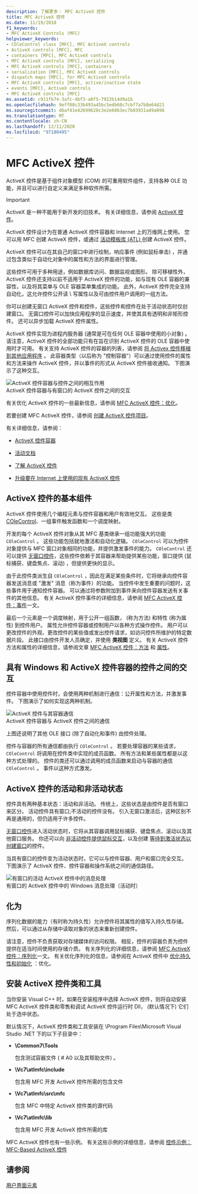 ```yaml
---
description: 了解更多： MFC ActiveX 控件
title: MFC ActiveX 控件
ms.date: 11/19/2018
f1_keywords:
- MFC ActiveX Controls (MFC)
helpviewer_keywords:
- COleControl class [MFC], MFC ActiveX controls
- ActiveX controls [MFC], MFC
- containers [MFC], MFC ActiveX controls
- MFC ActiveX controls [MFC], serializing
- MFC ActiveX controls [MFC], containers
- serialization [MFC], MFC ActiveX controls
- dispatch maps [MFC], for MFC ActiveX controls
- MFC ActiveX controls [MFC], active/inactive state
- events [MFC], ActiveX controls
- MFC ActiveX controls [MFC]
ms.assetid: c911fb74-3afc-4bf3-a0f5-7922b14d9a1b
ms.openlocfilehash: 9eff88c33b493a45bc5edb68c7cbf7a7b8e64d21
ms.sourcegitcommit: d6af41e42699628c3e2e6063ec7b03931a49a098
ms.translationtype: MT
ms.contentlocale: zh-CN
ms.lasthandoff: 12/11/2020
ms.locfileid: "97180495"
---
```

# <a name="mfc-activex-controls"></a>MFC ActiveX 控件

ActiveX 控件是基于组件对象模型 (COM) 的可重用软件组件，支持各种 OLE 功能，并且可以进行自定义来满足多种软件所需。

>[!IMPORTANT]
> ActiveX 是一种不能用于新开发的旧技术。 有关详细信息，请参阅 [ActiveX 控件](activex-controls.md)。

ActiveX 控件设计为在普通 ActiveX 控件容器和 Internet 上的万维网上使用。 您可以用 MFC 创建 ActiveX 控件，或通过 [活动模板库 (ATL) ](../atl/active-template-library-atl-concepts.md)创建 ActiveX 控件。

ActiveX 控件可以在其自己的窗口中进行绘制，响应事件 (例如鼠标单击) ，并通过包含类似于自动化对象中的属性和方法的界面进行管理。

这些控件可用于多种用途，例如数据库访问、数据监视或图形。 除可移植性外，ActiveX 控件还支持以前不适用于 ActiveX 控件的功能，如与现有 OLE 容器的兼容性，以及将其菜单与 OLE 容器菜单集成的功能。 此外，ActiveX 控件完全支持自动化，这允许控件公开读 \ 写属性以及可由控件用户调用的一组方法。

你可以创建无窗口 ActiveX 控件和控件，这些控件和控件在处于活动状态时仅创建窗口。 无窗口控件可以加快应用程序的显示速度，并使其具有透明和非矩形控件。 还可以异步加载 ActiveX 控件属性。

ActiveX 控件实现为进程内服务器 (通常是可在任何 OLE 容器中使用的小对象) 。 请注意，ActiveX 控件的全部功能只有在旨在识别 ActiveX 控件的 OLE 容器中使用时才可用。 有关支持 ActiveX 控件的容器的列表，请参阅 [将 Activex 控件移植到其他应用程序](containers-for-activex-controls.md) 。 此容器类型（以后称为 "控制容器"）可以通过使用控件的属性和方法来操作 ActiveX 控件，并以事件的形式从 ActiveX 控件接收通知。 下图演示了这种交互。

![ActiveX 控件容器与控件之间的相互作用](../mfc/media/vc37221.gif "ActiveX 控件容器与控件之间的相互作用") <br/>
ActiveX 控件容器与有窗口的 ActiveX 控件之间的交互

有关优化 ActiveX 控件的一些最新信息，请参阅 [MFC ActiveX 控件：优化](mfc-activex-controls-optimization.md)。

若要创建 MFC ActiveX 控件，请参阅 [创建 ActiveX 控件项目](reference/mfc-activex-control-wizard.md)。

有关详细信息，请参阅：

- [ActiveX 控件容器](activex-control-containers.md)

- [活动文档](active-documents.md)

- [了解 ActiveX 控件](/windows/win32/com/activex-controls)

- [升级要在 Internet 上使用的现有 ActiveX 控件](upgrading-an-existing-activex-control.md)

## <a name="basic-components-of-an-activex-control"></a><a name="_core_basic_components_of_an_activex_control"></a> ActiveX 控件的基本组件

ActiveX 控件使用几个编程元素与控件容器和用户有效地交互。 这些是类 [COleControl](reference/colecontrol-class.md)、一组事件触发函数和一个调度映射。

开发的每个 ActiveX 控件对象从其 MFC 基类继承一组功能强大的功能 `COleControl` 。 这些功能包括就地激活和自动化逻辑。 `COleControl` 可以为控件对象提供与 MFC 窗口对象相同的功能，并提供激发事件的能力。 `COleControl` 还可以提供 [无窗口控件](providing-windowless-activation.md)，这些控件依赖于其容器来帮助提供某些功能，窗口提供 (鼠标捕获、键盘焦点、滚动) ，但提供更快的显示。

由于此控件类派生自 `COleControl` ，因此在满足某些条件时，它将继承向控件容器发送消息或 "激发" 消息（称为事件）的功能。 当控件中发生重要的问题时，这些事件用于通知控件容器。 可以通过将参数附加到事件来向控件容器发送有关事件的其他信息。 有关 ActiveX 控件事件的详细信息，请参阅 [MFC ActiveX 控件：事件](mfc-activex-controls-events.md)一文。

最后一个元素是一个调度映射，用于公开一组函数， (称为方法) 和特性 (称为属性) 到控件用户。 属性允许控件容器或控制用户以各种方式操作控件。 用户可以更改控件的外观、更改控件的某些值或发出控件请求，如访问控件所维护的特定数据片段。 此接口由控件开发人员确定，并使用 **类视图** 定义。 有关 ActiveX 控件方法和属性的详细信息，请参阅文章 [MFC ActiveX 控件：方法](mfc-activex-controls-methods.md) 和 [属性](mfc-activex-controls-properties.md)。

## <a name="interaction-between-controls-with-windows-and-activex-control-containers"></a><a name="_core_interaction_between_controls_with_windows_and_activex_control_containers"></a> 具有 Windows 和 ActiveX 控件容器的控件之间的交互

控件容器中使用控件时，会使用两种机制进行通信：公开属性和方法，并激发事件。 下图演示了如何实现这两种机制。

![ActiveX 控件与其容器通信](../mfc/media/vc37222.gif "ActiveX 控件与其容器通信") <br/>
ActiveX 控件容器与 ActiveX 控件之间的通信

上图还说明了其他 OLE 接口 (除了自动化和事件) 由控件处理。

控件与容器的所有通信都由执行 `COleControl` 。 若要处理容器的某些请求， `COleControl` 将调用在控件类中实现的成员函数。 所有方法和某些属性都是以这种方式处理的。 控件的类还可以通过调用的成员函数来启动与容器的通信 `COleControl` 。 事件以这种方式激发。

## <a name="active-and-inactive-states-of-an-activex-control"></a><a name="_core_active_and_inactive_states_of_an_activex_control"></a> ActiveX 控件的活动和非活动状态

控件具有两种基本状态：活动和非活动。 传统上，这些状态是由控件是否有窗口来区分。 活动控件具有窗口;不活动的控件没有。 引入无窗口激活后，这种区别不再是通用的，但仍适用于许多控件。

[无窗口控件](providing-windowless-activation.md)进入活动状态时，它将从其容器调用鼠标捕获、键盘焦点、滚动以及其他窗口服务。 你还可以向 [非活动控件提供鼠标交互](providing-mouse-interaction-while-inactive.md)，以及创建 [等待到激活状态以创建窗口](turning-off-the-activate-when-visible-option.md)的控件。

当具有窗口的控件变为活动状态时，它可以与控件容器、用户和窗口完全交互。 下图演示了 ActiveX 控件、控件容器和操作系统之间的通信路径。

![有窗口的活动 ActiveX 控件中的消息处理](../mfc/media/vc37223.gif "有窗口的活动 ActiveX 控件中的消息处理") <br/>
有窗口的 ActiveX 控件中的 Windows 消息处理（活动时）

## <a name="serialization"></a><a name="_core_serializing_activex_elements"></a> 化为

序列化数据的能力（有时称为持久性）允许控件将其属性的值写入持久性存储。 然后，可以通过从存储中读取对象的状态来重新创建控件。

请注意，控件不负责获取对存储媒体的访问权限。 相反，控件的容器负责为控件提供在适当时间使用的存储介质。 有关序列化的详细信息，请参阅 [MFC ActiveX 控件：序列化](mfc-activex-controls-serializing.md)一文。 有关优化序列化的信息，请参阅在 ActiveX 控件中 [优化持久性和初始化](optimizing-persistence-and-initialization.md) ：优化。

## <a name="installing-activex-control-classes-and-tools"></a><a name="_core_installing_activex_control_classes_and_tools"></a> 安装 ActiveX 控件类和工具

当你安装 Visual C++ 时，如果在安装程序中选择 ActiveX 控件，则将自动安装 MFC ActiveX 控件类和零售和调试 ActiveX 控件运行时 Dll， (默认情况下) 它们处于选中状态。

默认情况下，ActiveX 控件类和工具安装在 \Program Files\Microsoft Visual Studio .NET 下的以下子目录中：

- **\Common7\Tools**

   包含测试容器文件 ( # A0 以及其帮助文件) 。

- **\Vc7\atlmfc\include**

   包含用 MFC 开发 ActiveX 控件所需的包含文件

- **\Vc7\atlmfc\src\mfc**

   包含 MFC 中特定 ActiveX 控件类的源代码

- **\Vc7\atlmfc\lib**

   包含用 MFC 开发 ActiveX 控件所需的库

MFC ActiveX 控件也有一些示例。 有关这些示例的详细信息，请参阅 [控件示例： MFC-Based ActiveX 控件](../overview/visual-cpp-samples.md)

## <a name="see-also"></a>请参阅

[用户界面元素](user-interface-elements-mfc.md)
